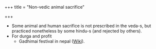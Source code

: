 +++
title = "Non-vedic animal sacrifice"

+++
- Some animal and human sacrifice is not prescribed in the veda-s, but practiced nonetheless by some hindu-s (and rejected by others).
- For durga and profit
    - Gadhimai festival in nepal ([Wiki](https://en.wikipedia.org/wiki/Gadhimai_festival)).

